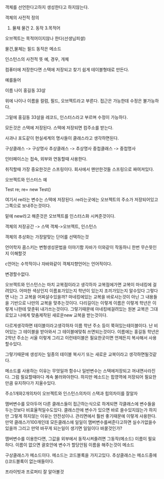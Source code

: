 
객체를 선언한다고하지 생성한다고 하지않는다.

객체의 사전적 정의
1. 뮬채 물건 2. 동작 3.목적어

오브젝트는 목적어이지않나 한다(선생님피셜)

물건,물체는 필드
동작은 메소드

인스턴스의 사전적 뜻 예, 경우, 개체

컴퓨터에 저장한다면 스택에 저장되고 찾기 쉽게 테이블형태로 만든다.

예를들어 

이름    나이
홍길동  33살

위에 나이나 이름을 컬럼, 필드, 오브젝트라고 부른다. 접근은 가능한데 수정은 불가능하다.

그밑에 홍길동 33살을 레코드, 인스터스라고 부르며 수정이 가능하다.

모든것은 스택에 저장된다. 스택에 저장되면 컴주소를 받는다.



사과나 포도같이 현실세계의 명사들이 클래스라고 생각하면된다.

구상클래스 -> 구상명사
추상클래스 -> 추상명사
중첩클래스 -> 중첩명사

인터페이스는 접속, 외부와 연동할때 사용한다.


취직할때 가장 중요한것은 스프링이다.
회사에서 왠만한것들 스프링으로 짜여져있다.

오브젝트와 인스터스 예

Test re;
re= new Test()

여기서 re라는 변수는 스택에 저장된다.
re라는곳에는 오브젝트의 주소가 저장되어있고 그쪽으로 보내주는것이다.

밑에 new라고 해준것은 오브젝트를 인스터스화 시켜준것이다.

객체의 저장공간 -> 스택
객체->오브젝트, 인스턴스


객체의 추상화는 가장알맞는 단어를 선택하는것

언어학자 콤스키는 변형생성문법을 이야기함 자바가 이와같이 작동하니 한번 무슨뜻인지 이해할것

c언어는 수학적이나 자바와같이 객체지향언어는 언어적이다.

변경할수없다.

오브잭트와 인스턴스는 마치 교복점이라고 생각하자
교복점에가면 교복이 마네킹에 걸려있다. 어떠한 색상인지 이름표가있는지 학년이 있는지 조끼가있는지 알수있다 그렇다면 나는 그 교복을 어찌살수있을까?
마네킹에있는 교복을 바로사는것이 아닌 그 내용들을 기반으로 나만의 교복을 맞추는것이다. 다리길이는 이렇게 이름은 이렇게 학년은 이렇게 나한테 맞춘뒤 내가쓰는것이다. 그렇기때문에 마네킹에걸려있는 원본 교복은 그대로있고 나에게 맞춤제작된 새로운new 교복을 받는것이다. 

다르게생각하면 테이블이라고생각하자 이름 학년 주소 등이 쭉혀있는테이블이다. 난 비어있는 그 테이블을 받아와서 그 테이블에맞춰 쓰면되는것이다. 
이름에는 홍길동 학년은 2학년 주소는 서울 이렇게 그리고 이런테이블은 필요한곳이면 언제든지 복사해서 사용할수있다. 



그렇기때문에 생성자는 일종의 테이블 복사기 또는 새로운 교복이라고 생각하면될것같다.

메소드를 사용하는 이유는 무엇일까
함수나 일반변수는 스택에저장되고 꺼내면사라진다. 그럼 필요할때마다 계속 불러와야한다.
하지만 메소드는 힙영역에 저장되어 필요한만큼 유지하다가 지울수있다.

주소1개와2개의차이
오브젝트와 인스턴스의차이
스택과 힙의차이를 잘알자

맴버변수를 모아두어 다른 클래스들이 접근하는식으로 하게되면 각클래스에 변수들을 두는것보다 비효율적일수도있다.
클래스안에 변수가 있으면 바로 쓸수있지않는가
하지만 그렇게 하지않는 이유는 안전성이나. 관리면에서 훨씬 좋기때문에 이렇게 사용한다. 만약 클래스가100개인데 모든클래스에 일일이 맴버변수를써준다고하면 실수가없을수있을까 그리고 만약 바꾸게 되는일이 생기면 일일이다 바꿀것인가?



맴버변수를 이용한다면, 그값을 외부에서 동작시켜줄려면 그동작(메소드) 이름이 필요하다.
이름이 없으면 괄호안에 변수가 할당안됨
이름을 해주는것이 메소드

구상클래스가 메소드이다. 메소드는 코드블록을 가지고있다.
추상클래스는 메소드중에()코드블록이 없는애들이다.


프라이빗과 프로퍼티 잘 알아볼것






















